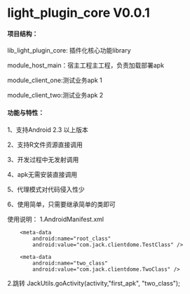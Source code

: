 # light_plugin_core  V0.0.1

#### 项目结构：

lib_light_plugin_core: 插件化核心功能library

module_host_main：宿主工程主工程，负责加载部署apk

module_client_one:测试业务apk 1

module_client_two:测试业务apk 2



#### 功能与特性：

1、支持Android 2.3 以上版本

2、支持R文件资源直接调用

3、开发过程中无发射调用

4、apk无需安装直接调用

5、代理模式对代码侵入性少

6、使用简单，只需要继承简单的类即可




使用说明：
1.AndroidManifest.xml
  <!--必须设置root_class-->
        <meta-data
            android:name="root_class"
            android:value="com.jack.clientdome.TestClass" />

        <meta-data
            android:name="two_class"
            android:value="com.jack.clientdome.TwoClass" />
2.跳转
         JackUtils.goActivity(activity,"first_apk", "two_class");
